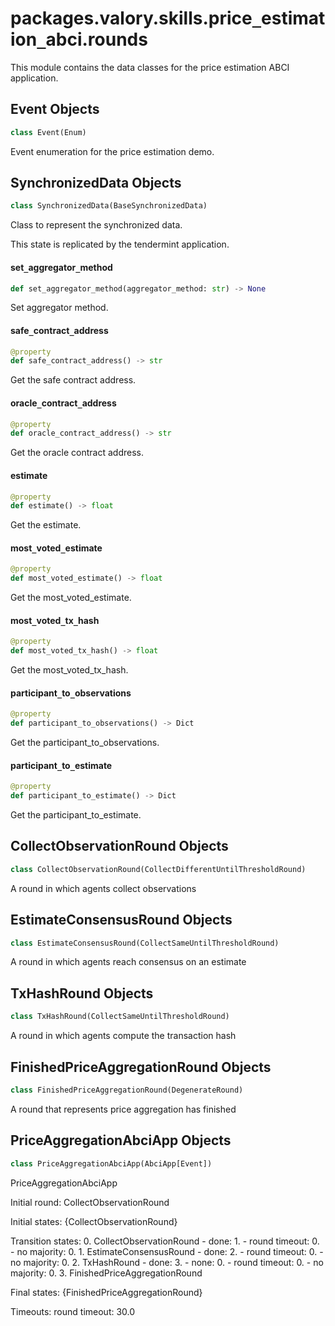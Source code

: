 <a id="packages.valory.skills.price_estimation_abci.rounds"></a>

# packages.valory.skills.price`_`estimation`_`abci.rounds

This module contains the data classes for the price estimation ABCI application.

<a id="packages.valory.skills.price_estimation_abci.rounds.Event"></a>

## Event Objects

```python
class Event(Enum)
```

Event enumeration for the price estimation demo.

<a id="packages.valory.skills.price_estimation_abci.rounds.SynchronizedData"></a>

## SynchronizedData Objects

```python
class SynchronizedData(BaseSynchronizedData)
```

Class to represent the synchronized data.

This state is replicated by the tendermint application.

<a id="packages.valory.skills.price_estimation_abci.rounds.SynchronizedData.set_aggregator_method"></a>

#### set`_`aggregator`_`method

```python
def set_aggregator_method(aggregator_method: str) -> None
```

Set aggregator method.

<a id="packages.valory.skills.price_estimation_abci.rounds.SynchronizedData.safe_contract_address"></a>

#### safe`_`contract`_`address

```python
@property
def safe_contract_address() -> str
```

Get the safe contract address.

<a id="packages.valory.skills.price_estimation_abci.rounds.SynchronizedData.oracle_contract_address"></a>

#### oracle`_`contract`_`address

```python
@property
def oracle_contract_address() -> str
```

Get the oracle contract address.

<a id="packages.valory.skills.price_estimation_abci.rounds.SynchronizedData.estimate"></a>

#### estimate

```python
@property
def estimate() -> float
```

Get the estimate.

<a id="packages.valory.skills.price_estimation_abci.rounds.SynchronizedData.most_voted_estimate"></a>

#### most`_`voted`_`estimate

```python
@property
def most_voted_estimate() -> float
```

Get the most_voted_estimate.

<a id="packages.valory.skills.price_estimation_abci.rounds.SynchronizedData.most_voted_tx_hash"></a>

#### most`_`voted`_`tx`_`hash

```python
@property
def most_voted_tx_hash() -> float
```

Get the most_voted_tx_hash.

<a id="packages.valory.skills.price_estimation_abci.rounds.SynchronizedData.participant_to_observations"></a>

#### participant`_`to`_`observations

```python
@property
def participant_to_observations() -> Dict
```

Get the participant_to_observations.

<a id="packages.valory.skills.price_estimation_abci.rounds.SynchronizedData.participant_to_estimate"></a>

#### participant`_`to`_`estimate

```python
@property
def participant_to_estimate() -> Dict
```

Get the participant_to_estimate.

<a id="packages.valory.skills.price_estimation_abci.rounds.CollectObservationRound"></a>

## CollectObservationRound Objects

```python
class CollectObservationRound(CollectDifferentUntilThresholdRound)
```

A round in which agents collect observations

<a id="packages.valory.skills.price_estimation_abci.rounds.EstimateConsensusRound"></a>

## EstimateConsensusRound Objects

```python
class EstimateConsensusRound(CollectSameUntilThresholdRound)
```

A round in which agents reach consensus on an estimate

<a id="packages.valory.skills.price_estimation_abci.rounds.TxHashRound"></a>

## TxHashRound Objects

```python
class TxHashRound(CollectSameUntilThresholdRound)
```

A round in which agents compute the transaction hash

<a id="packages.valory.skills.price_estimation_abci.rounds.FinishedPriceAggregationRound"></a>

## FinishedPriceAggregationRound Objects

```python
class FinishedPriceAggregationRound(DegenerateRound)
```

A round that represents price aggregation has finished

<a id="packages.valory.skills.price_estimation_abci.rounds.PriceAggregationAbciApp"></a>

## PriceAggregationAbciApp Objects

```python
class PriceAggregationAbciApp(AbciApp[Event])
```

PriceAggregationAbciApp

Initial round: CollectObservationRound

Initial states: {CollectObservationRound}

Transition states:
    0. CollectObservationRound
        - done: 1.
        - round timeout: 0.
        - no majority: 0.
    1. EstimateConsensusRound
        - done: 2.
        - round timeout: 0.
        - no majority: 0.
    2. TxHashRound
        - done: 3.
        - none: 0.
        - round timeout: 0.
        - no majority: 0.
    3. FinishedPriceAggregationRound

Final states: {FinishedPriceAggregationRound}

Timeouts:
    round timeout: 30.0


